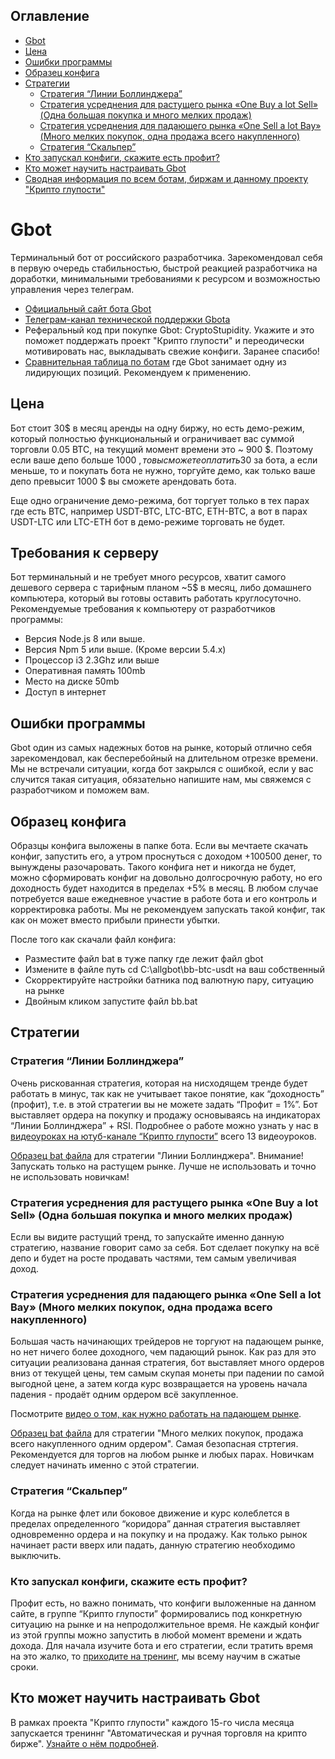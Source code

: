 ## Оглавление

* [Gbot](#gbot)
* [Цена](#Цена)
* [Ошибки программы](#Ошибки-программы)
* [Образец конфига](#Образец-конфига)
* [Стратегии](#Стратегии)
  * [Стратегия “Линии Боллинджера”](#Стратегия-Линии-Боллинджера)
  * [Стратегия усреднения для растущего рынка «One Buy a lot Sell» (Одна большая покупка и много мелких продаж)](#Стратегия-усреднения-для-растущего-рынка-one-buy-a-lot-sell-Одна-большая-покупка-и-много-мелких-продаж)
  * [Стратегия усреднения для падающего рынка «One Sell a lot Bay» (Много мелких покупок, одна продажа всего накупленного)](#Стратегия-усреднения-для-падающего-рынка-one-sell-a-lot-bay-Много-мелких-покупок-одна-продажа-всего-накупленного)
  * [Стратегия “Скальпер”](#Стратегия-Скальпер)
* [Кто запускал конфиги, скажите есть профит?](#Кто-запускал-конфиги-скажите-есть-профит)
* [Кто может научить настраивать Gbot](#Кто-может-научить-настраивать-gbot)
* [Сводная информация по всем ботам, биржам и данному проекту "Крипто глупости"](/README.md)

# Gbot

Терминальный бот от российского разработчика. Зарекомендовал себя в первую очередь стабильностью, быстрой реакцией разработчика на доработки, минимальными требованиями к ресурсом и возможностью управления через телеграм.

* [Официальный сайт бота Gbot](https://gbot-trader.herokuapp.com)
* [Телеграм-канал технической поддержки Gbota](https://t.me/gbottrader_chat)
* Реферальный код при покупке Gbot: CryptoStupidity. Укажите и это поможет поддержать проект "Крипто глупости" и переодически мотивировать нас, выкладывать свежие конфиги. Заранее спасибо!
* [Сравнительная таблица по ботам](https://docs.google.com/spreadsheets/d/1VMG21PQHvU3cDLZ6fLL17TWjiEgWzSpRfk3jA37MMUg/edit?usp=sharing) где Gbot занимает одну из лидирующих позиций. Рекомендуем к применению.

## Цена

Бот стоит 30$ в месяц аренды на одну биржу, но есть демо-режим, который полностью функциональный и ограничивает вас суммой торговли 0.05 BTC, на текущий момент времени это ~ 900 $. Поэтому если ваше депо больше 1000 $, то вы сможете оплатить 30$ за бота, а если меньше, то и покупать бота не нужно, торгуйте демо, как только ваше депо превысит 1000 $ вы сможете арендовать бота.

Еще одно ограничение демо-режима, бот торгует только в тех парах где есть BTC, например USDT-BTC, LTC-BTC, ETH-BTC, а вот в парах USDT-LTC или LTC-ETH бот в демо-режиме торговать не будет.

## Требования к серверу

Бот терминальный и не требует много ресурсов, хватит самого дешевого сервера с тарифным планом ~5$ в месяц, либо домашнего компьютера, который вы готовы оставить работать круглосуточно. Рекомендуемые требования к компьютеру от разработчиков программы:

* Версия Node.js 8 или выше.
* Версия Npm 5 или выше. (Кроме версии 5.4.x)
* Процессор i3 2.3Ghz или выше
* Оперативная память 100mb
* Место на диске 50mb
* Доступ в интернет

## Ошибки программы

Gbot один из самых надежных ботов на рынке, который отлично себя зарекомендовал, как бесперебойный на длительном отрезке времени. Мы не встречали ситуации, когда бот закрылся с ошибкой, если у вас случится такая ситуация, обязательно напишите нам, мы свяжемся с разработчиком и поможем вам.

## Образец конфига

Образцы конфига выложены в папке бота. Если вы мечтаете скачать конфиг, запустить его, а утром проснуться с доходом +100500 денег, то вынуждены разочаровать. Такого конфига нет и никогда не будет, можно сформировать конфиг на довольно долгосрочную работу, но его доходность будет находится в пределах +5% в месяц. В любом случае потребуется ваше ежедневное участие в работе бота и его контроль и корректировка работы. Мы не рекомендуем запускать такой конфиг, так как он может вместо прибыли принести убытки.

После того как скачали файл конфига:

* Разместите файл bat в туже папку где лежит файл gbot
* Измените в файле путь cd C:\allgbot\bb-btc-usdt на ваш собственный
* Скорректируйте настройки батника под валютную пару, ситуацию на рынке
* Двойным кликом запустите файл bb.bat

## Стратегии

### Стратегия “Линии Боллинджера”

Очень рискованная стратегия, которая на нисходящем тренде будет работать в минус, так как не учитывает такое понятие, как “доходность” (профит), т.е. в этой стратегии вы не можете задать “Профит = 1%”. Бот выставляет ордера на покупку и продажу основываясь на индикаторах “Линии Боллинджера” + RSI. Подробнее о работе  можно узнать у нас в [видеоуроках на ютуб-канале “Крипто глупости”](https://www.youtube.com/watch?v=r688aZScniI&list=PLbYtQ6_YnkBQUyMXAqXzvBpFUJ9q3hn_I) всего 13 видеоуроков.

[Образец bat файла](/configs/gbot/bb_12052018.bat) для стратегии "Линии Боллинджера". Внимание! Запускать только на растущем рынке. Лучше не использовать и точно не использовать новичкам!

### Стратегия усреднения для растущего рынка «One Buy a lot Sell» (Одна большая покупка и много мелких продаж) 

Если вы видите растущий тренд, то запускайте именно данную стратегию, название говорит само за себя. Бот сделает покупку на всё депо и будет на росте продавать частями, тем самым увеличивая доход.

### Стратегия усреднения для падающего рынка «One Sell a lot Bay» (Много мелких покупок, одна продажа всего накупленного)

Большая часть начинающих трейдеров не торгуют на падающем рынке, но нет ничего более доходного, чем падающий рынок. Как раз для это ситуации реализована данная стратегия, бот выставляет много ордеров вниз от текущей цены, тем самым скупая монеты при падении по самой выгодной цене, а затем когда курс возвращается на уровень начала падения - продаёт одним ордером всё закупленное.

Посмотрите [видео о том, как нужно работать на падающем рынке](https://youtu.be/zfGD0O6KhEk).

[Образец bat файла](/configs/gbot/os_12052018.bat) для стратегии "Много мелких покупок, продажа всего накупленного одним ордером". Самая безопасная стртегия. Рекомендуется для торгов на любом рынке и любых парах. Новичкам следует начинать именно с этой стратегии.

### Стратегия “Скальпер”

Когда на рынке флет или боковое движение и курс колеблется в пределах определенного “коридора” данная стратегия выставляет одновременно ордера и на покупку и на продажу. Как только рынок начинает расти вверх или падать, данную стратегию необходимо выключить.

###  Кто запускал конфиги, скажите есть профит?

Профит есть, но важно понимать, что конфиги выложенные на данном сайте, в группе “Крипто глупости” формировались под конкретную ситуацию на рынке и на непродолжительное время. Не каждый конфиг из этой группы можно запустить в любой момент времени и ждать дохода. Для начала изучите бота и его стратегии, если тратить время на это жалко, то [приходите на тренинг](https://www.buh-seminar.ru/), мы всему научим в сжатые сроки.

## Кто может научить настраивать Gbot

В рамках проекта "Крипто глупости" каждого 15-го числа месяца запускается трениннг "Автоматическая и ручная торговля на крипто бирже". [Узнайте о нём подробней](/README.md#Обучение).
